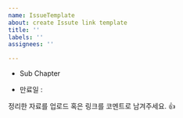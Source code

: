 ```yaml
---
name: IssueTemplate
about: create Issute link template
title: ''
labels: ''
assignees: ''

---
```


- Sub Chapter 
    
- 만료일 :

정리한 자료를 업로드 혹은 링크를 코멘트로 남겨주세요. 👍
